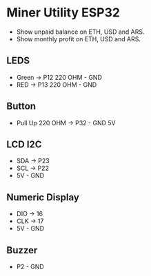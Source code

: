 # Miner Utility ESP32

- Show unpaid balance on ETH, USD and ARS.
- Show monthly profit on ETH, USD and ARS.

## LEDS
  - Green &rarr; P12 220 OHM - GND
  - RED &rarr; P13 220 OHM - GND

## Button
  - Pull Up 220 OHM &rarr; P32 - GND 5V

## LCD I2C
  - SDA &rarr; P23
  - SCL &rarr; P22
  - 5V - GND

## Numeric Display
  - DIO &rarr; 16
  - CLK &rarr; 17
  - 5V - GND

## Buzzer
  - P2 - GND
